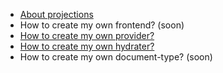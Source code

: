 * [About projections](/anyfetch-doc/guides/projections.html)
* How to create my own frontend? (soon)
* [How to create my own provider?](/anyfetch-doc/guides/provider.html)
* [How to create my own hydrater?](/anyfetch-doc/guides/hydrater.html)
* How to create my own document-type? (soon)
